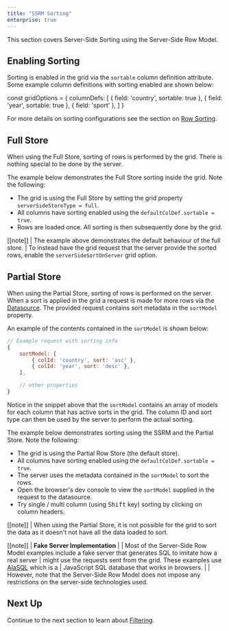 ```yaml
---
title: "SSRM Sorting"
enterprise: true
---
```


This section covers Server-Side Sorting using the Server-Side Row Model.

## Enabling Sorting

Sorting is enabled in the grid via the `sortable` column definition attribute. Some example column definitions
with sorting enabled are shown below:


<snippet>
const gridOptions = {
    columnDefs: [
        { field: 'country', sortable: true },
        { field: 'year', sortable: true },
        { field: 'sport' },
    ]
}
</snippet>

For more details on sorting configurations see the section on [Row Sorting](/row-sorting/).

## Full Store

When using the Full Store, sorting of rows is performed by the grid. There is nothing special to be done by the server.

The example below demonstrates the Full Store sorting inside the grid. Note the following:

- The grid is using the Full Store by setting the grid property `serverSideStoreType = full`.
- All columns have sorting enabled using the `defaultColDef.sortable = true`.
- Rows are loaded once. All sorting is then subsequently done by the grid.

<grid-example title='Full Store Sorting' name='full-sorting' type='generated' options='{ "enterprise": true, "modules": ["serverside"] }'></grid-example>

[[note]]
| The example above demonstrates the default behaviour of the full store.
| To instead have the grid request that the server provide the sorted rows, enable the `serverSideSortOnServer` grid option.

## Partial Store

When using the Partial Store, sorting of rows is performed on the server. When a sort is applied in the grid a request
is made for more rows via the [Datasource](/server-side-model-datasource/). The provided request contains sort
metadata in the `sortModel` property.

An example of the contents contained in the `sortModel` is shown below:

```js
// Example request with sorting info
{
    sortModel: [
        { colId: 'country', sort: 'asc' },
        { colId: 'year', sort: 'desc' },
    ],

    // other properties
}
```

Notice in the snippet above that the `sortModel` contains an array of models for each column that has active sorts
in the grid. The column ID and sort type can then be used by the server to perform the actual sorting.

The example below demonstrates sorting using the SSRM and the Partial Store. Note the following:

- The grid is using the Partial Row Store (the default store).
- All columns have sorting enabled using the `defaultColDef.sortable = true`.
- The server uses the metadata contained in the `sortModel` to sort the rows.
- Open the browser's dev console to view the `sortModel` supplied in the request to the datasource.
- Try single / multi column (using <kbd>Shift</kbd> key) sorting by clicking on column headers.


<grid-example title='Partial Sorting' name='partial-sorting' type='generated' options='{ "enterprise": true, "extras": ["alasql"], "modules": ["serverside"] }'></grid-example>

[[note]]
| When using the Partial Store, it is not possible for the grid to sort the data as it doesn't not have all the data loaded to sort.

[[note]]
| **Fake Server Implementation**
|
| Most of the Server-Side Row Model examples include a fake server that generates SQL to imitate how a real server
| might use the requests sent from the grid. These examples use [AlaSQL](http://alasql.org/) which is a
| JavaScript SQL database that works in browsers.
|
| However, note that the Server-Side Row Model does not impose any restrictions on the server-side technologies used.

## Next Up

Continue to the next section to learn about [Filtering](/server-side-model-filtering/).
